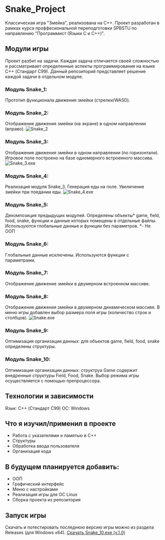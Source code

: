 # Snake_Project

Классическая игра "Змейка", реализована на C++.
Проект разработан в рамках курса проффесиональной переподготовки SPBSTU
по направлению "Программист (Языки C и C++)".

## Модули игры

Проект разбит на задачи. Каждая задача отличается своей сложностью и рассматривает
определенные аспекты программирования на языке C++ (Стандарт C99).
Данный репозиторий представляет решение каждой задачи в отдельном модуле.

### Модуль Snake_1:
Прототип функционала движения змейки (стрелки/WASD).

### Модуль Snake_2:
Отображение движения змейки (на экране) в одном направлении (вправо).
![Snake_2](https://github.com/AAKorneev/Snake_Project/blob/main/screenshots/Snake_2.gif)

### Модуль Snake_3:
Отображение движения змейки в одном направлении (по горизонтали).
Игровое поле построено на базе одномерного встроенного массива.
![Snake_3.exe](https://github.com/AAKorneev/Snake_Project/blob/main/screenshots/Snake_3.gif)

### Модуль Snake_4:
Реализация модуля Snake_3.
Генерация еды на поле. Увеличение змейки при поедании еды.
![Snake_4.exe](https://github.com/AAKorneev/Snake_Project/blob/main/screenshots/Snake_4.gif)

### Модуль Snake_5:
Декомпозиция предыдущих модулей.
Определены объекты* game, field, food, snake, функции и данные которых помещены в отдельные файлы.
Используются глобальные данные и функции без параметров.
*- Не ООП

### Модуль Snake_6:
Глобальные данные исключены. Используются функции с параметрами.

### Модуль Snake_7:
Отображение движение змейки в двумерном встроенном массиве.

### Модуль Snake_8:
Отображение движения змейки в двумерном динамическом массиве.
В меню игры добавлен выбор размера поля игры (количество строк и столбцов).
![Snake.exe](https://github.com/AAKorneev/Snake_Project/blob/main/screenshots/Snake_7-10.gif)

### Модуль Snake_9:
Оптимизация организации данных: для объектов game, field, food, snake определены структуры.

### Модуль Snake_10:
Оптимизация организации данных: cтруктруа Game содержит внедренные структуры Field, Food, Snake.
Выбор режима игры осуществляется с помощью препроцессора.

## Технологии и зависимости
Язык: C++ (Стандарт С99)
ОС: Windows

## Что я изучил/применил в проекте

- Работа с указателями и памятью в C++
- Структуры
- Обработка ввода пользователя
- Организация кода

## В будущем планируется добавить:

- ООП
- Графический интерфейс
- Меню с настройками
- Реализация игры для ОС Linux
- Сборка проекта из репозитория

## Запуск игры

Скачать и потестировать последнюю версию игры можно из раздела Releases (для Windows x64).
[Скачать Snake_10.exe (v.1.0)](https://github.com/AAKorneev/Snake_Project/releases/tag/v.1.0)